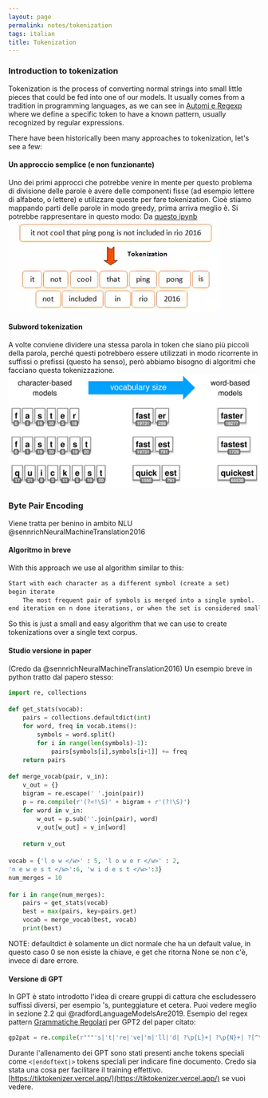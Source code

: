 ```yaml
---
layout: page
permalink: notes/tokenization
tags: italian
title: Tokenization
---
```


### Introduction to tokenization

Tokenization is the process of converting normal strings into small little pieces that could be fed into one of our models. It usually comes from a tradition in programming languages, as we can see in [Automi e Regexp](/notes/automi-e-regexp) where we define a specific token to have a known pattern, usually recognized by regular expressions.

There have been historically been many approaches to tokenization, let's see a few:

#### Un approccio semplice (e non funzionante)

Uno dei primi approcci che potrebbe venire in mente per questo problema di divisione delle parole è avere delle componenti fisse (ad esempio lettere di alfabeto, o lettere) e utilizzare queste per fare tokenization.
Cioè stiamo mappando parti delle parole in modo greedy, prima arriva meglio è. Si potrebbe rappresentare in questo modo:
Da [questo ipynb](https://github.com/microsoft/LoRA/blob/main/examples/NLU/notebooks/01-training-tokenizers.ipynb)
<img src="/images/notes/Tokenization-20240121105419785.webp" alt="Tokenization-20240121105419785">
#### Subword tokenization
A volte conviene dividere una stessa parola in token che siano più piccoli della parola, perché questi potrebbero essere utilizzati in modo ricorrente in suffissi o prefissi (questo ha senso), però abbiamo bisogno di algoritmi che facciano questa tokenizzazione.
<img src="/images/notes/Tokenization-20240121103035033.webp" alt="Tokenization-20240121103035033">

### Byte Pair Encoding
Viene tratta per benino in ambito NLU @sennrichNeuralMachineTranslation2016 
#### Algoritmo in breve
With this approach we use al algorithm similar to this:

```txt
Start with each character as a different symbol (create a set)
begin iterate
	The most frequent pair of symbols is merged into a single symbol.
end iteration on n done iterations, or when the set is considered small enough
```

So this is just a small and easy algorithm that we can use to create tokenizations over a single text corpus.


#### Studio versione in paper
(Credo da @sennrichNeuralMachineTranslation2016)
Un esempio breve in python tratto dal papero stesso:

```Python
import re, collections

def get_stats(vocab):
    pairs = collections.defaultdict(int)
    for word, freq in vocab.items():
        symbols = word.split()
	    for i in range(len(symbols)-1):
	        pairs[symbols[i],symbols[i+1]] += freq
    return pairs

def merge_vocab(pair, v_in):
    v_out = {}
    bigram = re.escape(' '.join(pair))
    p = re.compile(r'(?<!\S)' + bigram + r'(?!\S)')
    for word in v_in:
        w_out = p.sub(''.join(pair), word)
        v_out[w_out] = v_in[word]

    return v_out

vocab = {'l o w </w>' : 5, 'l o w e r </w>' : 2,
'n e w e s t </w>':6, 'w i d e s t </w>':3}
num_merges = 10

for i in range(num_merges):
    pairs = get_stats(vocab)
    best = max(pairs, key=pairs.get)
    vocab = merge_vocab(best, vocab)
    print(best)
```
NOTE: defaultdict è solamente un dict normale che ha un default value, in questo caso 0 se non esiste la chiave, e get che ritorna None se non c'è, invece di dare errore.

#### Versione di GPT
In GPT è stato introdotto l'idea di creare gruppi di cattura che escludessero suffissi diversi, per esempio 's, punteggiature et cetera. Puoi vedere meglio in sezione 2.2 qui @radfordLanguageModelsAre2019.
Esempio del regex pattern [Grammatiche Regolari](/notes/grammatiche-regolari) per GPT2 del paper citato:
```python
gp2pat = re.compile(r"""'s|'t|'re|'ve|'m|'ll|'d| ?\p{L}+| ?\p{N}+| ?[^\s\p{L}\p{N}]+|\s+(?! \S) |\s+""")
```
Durante l'allenamento dei GPT sono stati presenti anche tokens speciali come `<|endoftext|>` tokens speciali per indicare fine documento. Credo sia stata una cosa per facilitare il training effettivo.
[https://tiktokenizer.vercel.app/](https://tiktokenizer.vercel.app/) se vuoi vedere.